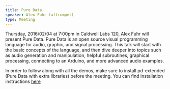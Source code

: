 ```yaml
---
title: Pure Data
speaker: Alex Fuhr (aftrumpet)
type: Meeting
---
```


Thursday, 2016/02/04 at 7:00pm in Caldwell Labs 120, Alex Fuhr will present Pure
Data. Pure Data is an open source visual programming language for audio,
graphic, and signal processing. This talk will start with the basic concepts of
the language, and then dive deeper into topics such as audio generation and
manipulation, helpful subroutines, graphical processing, connecting to an
Arduino, and more advanced audio examples.

In order to follow along with all the demos, make sure to install pd-extended
(Pure Data with extra libraries) before the meeting. You can find installation
instructions [here](http://puredata.info/downloads/pd-extended​)
